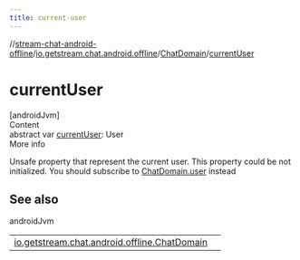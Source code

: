 ```yaml
---
title: current-user
---
```

//[stream-chat-android-offline](../../../index.md)/[io.getstream.chat.android.offline](../index.md)/[ChatDomain](index.md)/[currentUser](currentUser.md)



# currentUser  
[androidJvm]  
Content  
abstract var [currentUser](currentUser.md): User  
More info  


Unsafe property that represent the current user. This property could be not initialized. You should subscribe to [ChatDomain.user](user.md) instead



## See also  
  
androidJvm  
  
| | |
|---|---|
| <a name="io.getstream.chat.android.offline/ChatDomain/currentUser/#/PointingToDeclaration/"></a>[io.getstream.chat.android.offline.ChatDomain](user.md)| <a name="io.getstream.chat.android.offline/ChatDomain/currentUser/#/PointingToDeclaration/"></a>|
  
  



